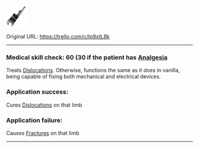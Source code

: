 ![Multi-tool.png\|200](./Multi-tool%20-%20Attachments/680461dc730208634cce2d17.png)

Original URL: https://trello.com/c/Ip9xtL8k

---

### Medical skill check: 60 (30 if the patient has [Analgesia](../../Torso/Analgesia.md)

Treats [Dislocations](../../Bones/Dislocations.md). Otherwise, functions the same as it does in vanilla, being capable of fixing both mechanical and electrical devices.

### Application success:

Cures [Dislocations](../../Bones/Dislocations.md) on that limb

### Application failure:

Causes [Fractures](../../Bones/Fractures.md) on that limb

---

